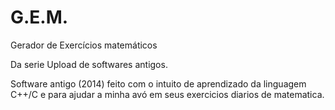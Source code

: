 # G.E.M.
Gerador de Exercícios matemáticos

Da serie Upload de softwares antigos.

Software antigo (2014) feito com o intuito de aprendizado da linguagem C++/C e para ajudar a minha avó em seus exercicios diarios de matematica.
